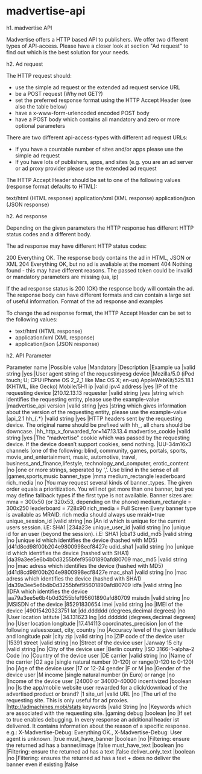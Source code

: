 madvertise-api
==============

h1. madvertise API

Madvertise offers a HTTP based API to publishers. We offer two different types of API-access. Please have a closer look at section "Ad request" to find out which is the best solution for your needs.

h2. Ad request

The HTTP request should:

*   use the simple ad request or the extended ad request service URL
*   be a POST request (Why not GET?)
*   set the preferred response format using the HTTP Accept Header (see also the table below)
*   have a x-www-form-urlencoded encoded POST body
*   have a POST body which contains all mandatory and zero or more optional parameters

There are two different api-access-types with different ad request URLs:

*   If you have a countable number of sites and/or apps please use the simple ad request
*   If you have lots of publishers, apps, and sites (e.g. you are an ad server or ad proxy provider please use the extended ad request

The HTTP Accept Header should be set to one of the following values (response format defaults to HTML):

text/html (HTML response)
application/xml (XML response)
application/json 	(JSON response)

h2. Ad response

Depending on the given parameters the HTTP response has different HTTP status codes and a different body.

The ad response may have different HTTP status codes:

200 	Everything OK. The response body contains the ad in HTML, JSON or XML
204 	Everything OK, but no ad is avaliable at the moment
404 	Nothing found - this may have different reasons. The passed token could be invalid or mandatory parameters are missing (ua, ip)

If the ad response status is 200 (OK) the response body will contain the ad. The response body can have different formats and can contain a large set of useful information.
Format of the ad response and examples

To change the ad response format, the HTTP Accept Header can be set to the following values:

*   text/html (HTML response)
*   application/xml (XML response)
*   application/json 	(JSON response)

h2. API Parameter

Parameter name |Possible value |Mandatory |Description |Example
ua |valid string |yes |User agent string of the requestinyesg device |Mozilla/5.0 (iPod touch; U; CPU iPhone OS 2_2_1 like Mac OS X; en-us) AppleWebKit/525.18.1 (KHTML, like Gecko) Mobile/5H1
ip |valid ipv4 address |yes |IP of the requesting device |210.12.13.13
requester |valid string |yes |string which identifies the requesting entity, please use the example-value |madvertise_api
version |valid string |yes |string which gives information about the version of the requesting entity, please use the example-value |api_2.1
hh_{.*} |valid string |yes |HTTP headers sent by the requesting device. The original name should be prefixed with hh_, all chars should be downcase. |hh_http_x_forwarded_for=147.13.13.4
madvertise_cookie |valid string |yes |The “madvertise” cookie which was passed by the requesting device. If the device doesn’t support cookies, send nothing. |UU-34m16x3
channels |one of the following: blind, community, games, portals, sports, movie_and_entertainment, music, automotive, travel, business_and_finance,lifestyle, technology_and_computer, erotic_content |no |one or more strings, seperated by ','. Use blind in the sense of all |games,sports,music
banner_type |mma
medium_rectangle
leaderboard
rich_media |no |You may request several kinds of banner_types.
The given order equals a prioritization.
You will not get more than one banner, but you may define fallback types if the first type is not available.
Banner sizes are:
mma = 300x50 (or 320x53, depending on the phone)
medium_rectangle = 300x250
leaderboard = 728x90
rich_media = Full Screen
Every banner type is available as MRAID. rich media should always use mraid=true
unique_session_id |valid string |no |An id which is unique for the current users session. i.E: SHA1 |234a23e
unique_user_id |valid string |no |unique id for an user (beyond the session). i.E: SHA1 |cba13
udid_md5 |valid string |no |unique id which identifies the device (hashed with MD5) |d41d8cd98f00b204e9800998ecf8427e
udid_sha1 |valid string |no |unique id which identifies the device (hashed with SHA1) |da39a3ee5e6b4b0d3255bfef95601890afd80709
mac_md5 |valid string |no |mac adress which identifies the device (hashed with MD5) |d41d8cd98f00b204e9800998ecf8427e
mac_sha1 |valid string |no |mac adress which identifies the device (hashed with SHA1) |da39a3ee5e6b4b0d3255bfef95601890afd80709
idfa |valid string |no |IDFA which identifies the device |aa79a3ee5e6b4b0d3255bfef95601890afd80709
msisdn |valid string |no |MSISDN of the device |85291830654
imei |valid string |no |IMEI of the device |49015420323751
lat |dd.dddddd (degrees,decimal degrees) |no |User location latitute |34.131623
lng |dd.dddddd (degrees,decimal degrees) |no |User location longitude |17.414113
coordinates_precision |on of the following values:exact, city, country |no |Accuracy level of the given latitude and longitude pair |city
zip |valid string |no |ZIP code of the device user |15391
street |valid string |no |Street of the device user |Janway 15
city |valid string |no |City of the device user |Berlin
country |ISO 3166-1-alpha-2 Code |no |Country of the device user |DE
carrier |valid string |no |Name of the carrier |O2
age |single natural number (0-120) or range(0-120 to 0-120) |no |Age of the device user |17 or 12-24
gender |F or M |no |Gender of the device user |M
income |single natural number (in Euro) or range |no |Income of the device user |24000 or 34000-40000
incentivized |boolean |no |Is the app/mobile website user rewarded for a click/download of the advertised product or brand? |1
site_url |valid URL |no |The url of the requesting site. This is only useful for ad proxies. |http://admachines.mobi/stats
keywords |valid String |no |Keywords which are associated with the requesting site. |gaming
debug |boolean |no |If set to true enables debugging. In every response an additional header ist delivered. It contains information about the reason of a specific response. e.g.: X-Madvertise-Debug: Everything OK., X-Madvertise-Debug: User agent is unknown. |true
must_have_banner |boolean |no |Filtering: ensure the returned ad has a banner/image |false
must_have_text |boolean |no |Filtering: ensure the returned ad has a text |false
deliver_only_text |boolean |no |Filtering: ensures the returned ad has a text + does no deliver the banner even if existing |false
